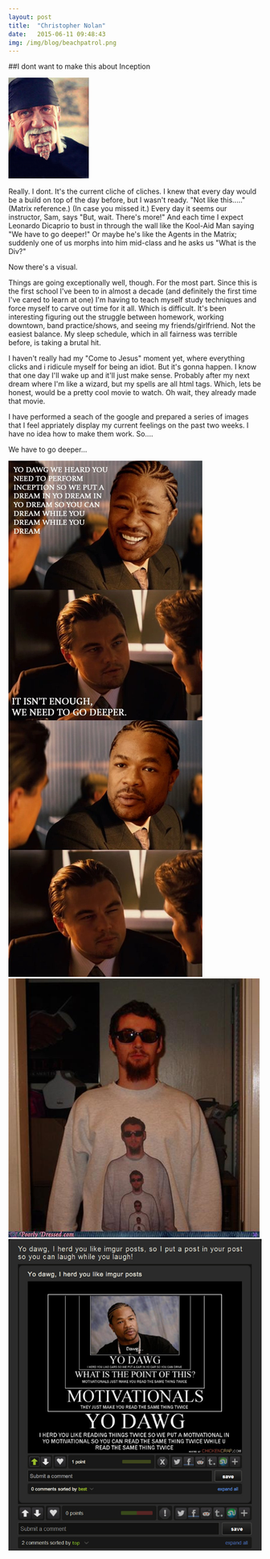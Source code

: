 ```yaml
---
layout: post
title:  "Christopher Nolan"
date:   2015-06-11 09:48:43
img: /img/blog/beachpatrol.png
---
```


##I dont want to make this about Inception

![Hulk Hogan. Div Master](/img/blog/beachpatrol.png)

Really. I dont. It's the current cliche of cliches. I knew that every day would be a build on top of the day before, but I wasn't ready. "Not like this....." (Matrix reference.) (In case you missed it.) Every day it seems our instructor, Sam, says "But, wait. There's more!" And each time I expect Leonardo Dicaprio to bust in through the wall like the Kool-Aid Man saying "We have to go deeper!" Or maybe he's like the Agents in the Matrix; suddenly one of us morphs into him mid-class and he asks us "What is the Div?"

Now there's a visual.

Things are going exceptionally well, though. For the most part. Since this is the first school I've been to in almost a decade (and definitely the first time I've cared to learn at one) I'm having to teach myself study techniques and force myself to carve out time for it all. Which is difficult. It's been interesting figuring out the struggle between homework, working downtown, band practice/shows, and seeing my friends/girlfriend. Not the easiest balance. My sleep schedule, which in all fairness was terrible before, is taking a brutal hit. 

I haven't really had my "Come to Jesus" moment yet, where everything clicks and i ridicule myself for being an idiot. But it's gonna happen. I know that one day I'll wake up and it'll just make sense. Probably after my next dream where I'm like a wizard, but my spells are all html tags. Which, lets be honest, would be a pretty cool movie to watch. Oh wait, they already made that movie. 

I have performed a seach of the google and prepared a series of images that I feel appriately display my current feelings on the past two weeks. I have no idea how to make them work. So....

We have to go deeper...

![Leonardo is here. He heard you like div'ing](/img/blog/inception-xhibit.jpg)
![This guy. This guy gets it. Too well.](/img/blog/goat-ception.jpg)
![Apparently Xhibit is a web genius](/img/blog/yo-dawg.jpg)